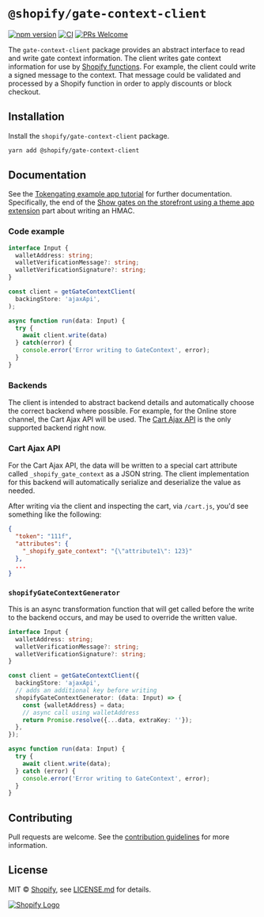 # `@shopify/gate-context-client`

[![npm version](https://img.shields.io/npm/v/@shopify/gate-context-client.svg?label=@shopify/gate-context-client)](https://www.npmjs.com/package/@shopify/gate-context-client) [![CI](https://github.com/Shopify/blockchain-components/actions/workflows/ci.yml/badge.svg)](https://github.com/Shopify/blockchain-components/actions?query=branch%3Amain) [![PRs Welcome](https://img.shields.io/badge/PRs-welcome-brightgreen.svg)](../../.github/contributing.md)

The `gate-context-client` package provides an abstract interface to read and write gate context information. The client writes gate context information for use by [Shopify functions](/docs/api/functions). For example, the client could write a signed message to the context. That message could be validated and processed by a Shopify function in order to apply discounts or block checkout.

## Installation

Install the `shopify/gate-context-client` package.

```bash
yarn add @shopify/gate-context-client
```

## Documentation

See the [Tokengating example app tutorial](https://shopify.dev/apps/blockchain/tokengating/build-a-tokengating-app) for further documentation. Specifically, the end of the [Show gates on the storefront using a theme app extension](https://shopify.dev/apps/blockchain/tokengating/build-a-tokengating-app/show-gates-storefront) part about writing an HMAC.

### Code example

```typescript
interface Input {
  walletAddress: string;
  walletVerificationMessage?: string;
  walletVerificationSignature?: string;
}

const client = getGateContextClient(
  backingStore: 'ajaxApi',
);

async function run(data: Input) {
  try {
    await client.write(data)
  } catch(error) {
    console.error('Error writing to GateContext', error);
  }
}
```

### Backends

The client is intended to abstract backend details and automatically choose the correct backend where possible. For
example, for the Online store channel, the Cart Ajax API will be used. The [Cart Ajax API](https://shopify.dev/docs/api/ajax/reference/cart) is the only supported backend right now.

### Cart Ajax API

For the Cart Ajax API, the data will be written to a special cart attribute called `_shopify_gate_context` as a JSON string. The client implementation for this backend will automatically serialize and deserialize the value as needed.

After writing via the client and inspecting the cart, via `/cart.js`, you'd see something like the following:

```json
{
  "token": "111f",
  "attributes": {
    "_shopify_gate_context": "{\"attribute1\": 123}"
  },
  ...
}
```

### `shopifyGateContextGenerator`

This is an async transformation function that will get called before the write to the
backend occurs, and may be used to override the written value.

```typescript
interface Input {
  walletAddress: string;
  walletVerificationMessage?: string;
  walletVerificationSignature?: string;
}

const client = getGateContextClient({
  backingStore: 'ajaxApi',
  // adds an additional key before writing
  shopifyGateContextGenerator: (data: Input) => {
    const {walletAddress} = data;
    // async call using walletAddress
    return Promise.resolve({...data, extraKey: ''});
  },
});

async function run(data: Input) {
  try {
    await client.write(data);
  } catch (error) {
    console.error('Error writing to GateContext', error);
  }
}
```

## Contributing

Pull requests are welcome. See the [contribution guidelines](../../.github/contributing.md) for more information.

## License

MIT &copy; [Shopify](https://shopify.com/), see [LICENSE.md](LICENSE.md) for details.

<a href="https://shopify.com" target="_blank">
  <picture>
    <source media="(prefers-color-scheme: dark)" srcset="../../images/shopify-light.svg">
    <source media="(prefers-color-scheme: light)" srcset="../../images/shopify-dark.svg">
    <img alt="Shopify Logo" src="../../images/shopify-dark.svg">
  </picture>
</a>
